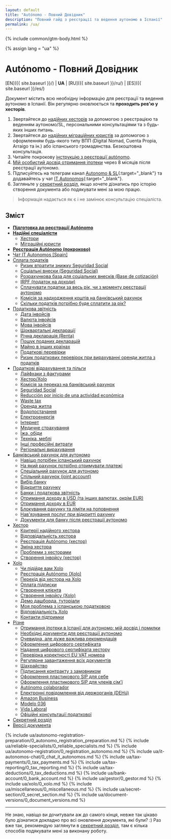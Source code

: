 ```yaml
---
layout: default
title: "Autónomo - Повний Довідник"
description: "Повний гайд з реєстрації та ведення аутономо в Іспанії"
permalink: /ua/
---
```


{% include common/gtm-body.html %}

<style>
{% include common/common.css %}

.container-lg.px-3.my-5.markdown-body h1:first-of-type {
    display: none;
}
</style>

{% assign lang = "ua" %}

# Autónomo - Повний Довідник

[EN]({{ site.baseurl }}/) | **UA** | [RU]({{ site.baseurl }}/ru/) | [ES]({{ site.baseurl }}/es/)

Документ містить всю необхідну інформацію для реєстрації та ведення аутономо в Іспанії. Він регулярно оновлюється та
**проходить рев'ю у хесторів**.

1. Звертайтеся до [надійних хесторів](#надійні-хестори) за допомогою з реєстрацією та веденням аутономо/SL, персональними
   консультаціями та з будь-яких інших питань.
2. Звертайтеся до [надійних міграційних юристів](#надійні-міграційні-юристи) за допомогою з оформленням будь-якого
   типу ВПП (Digital Nomad, Cuenta Propia, Arraigo та ін.) або іспанського громадянства. Безкоштовна консультація.
3. Читайте покрокову [інструкцію з реєстрації autónomo](#реєстрація-autónomo-покроково).
4. [Мій особистий досвід отримання іпотеки](#отримання-іпотеки-в-іспанії-для-аутономо-мій-досвід-і-помилки) через 8 місяців
   після реєстрації аутономо.
5. Підписуйтесь на телеграм канал [Autonomo & SL](https://bit.ly/autonomo-and-sl-channel){:target="_blank"} та
   додавайтесь у чат [IT Autonomos](https://bit.ly/it-autonomos-es){:target="_blank"}.
6. Загляньте у [секретний розділ](#секретний-розділ), якщо хочете дізнатись про історію створення документа або
   подякувати мені за мою працю.

> Інформація надається як є і не замінює консультацію спеціаліста.

## Зміст

- **[Підготовка до реєстрації Autónomo](#підготовка-до-реєстрації-autónomo)**
- **[Надійні спеціалісти](#надійні-спеціалісти)**
    - [Хестори](#надійні-хестори)
    - [Міграційні юристи](#надійні-міграційні-юристи)
- **[Реєстрація Autónomo (покроково)](#реєстрація-autónomo-покроково)**
- [Чат IT Autonomos [Spain]](#чат-it-autonomos-spain)
- [Сплата податків](#сплата-податків)
    - [Ризик втратити знижку Seguridad Social](#ризик-втратити-знижку-seguridad-social)
    - [Соціальні внески (Seguridad Social)](#соціальні-внески-seguridad-social)
    - [Розрахункова база для соціальних внесків (Base de cotización)](#розрахункова-база-для-соціальних-внесків-base-de-cotización)
    - [IRPF (податок на доходи)](#irpf-податок-на-доходи)
    - [Сплачувати податки за весь рік, чи з моменту реєстрації аутономо](#сплачувати-податки-за-весь-рік-чи-з-моменту-реєстрації-аутономо)
    - [Комісія за надходження коштів на банківський рахунок](#комісія-за-надходження-коштів-на-банківський-рахунок)
    - [Скільки податків потрібно буде сплатити за рік?](#скільки-податків-потрібно-буде-сплатити-за-рік)
- [Податкова звітність](#податкова-звітність)
    - [Дата інвойсів](#дата-інвойсів)
    - [Валюта інвойсів](#валюта-інвойсів)
    - [Мова інвойсів](#мова-інвойсів)
    - [Щоквартальні декларації](#щоквартальні-декларації)
    - [Річна декларація (Renta)](#річна-декларація-renta)
    - [Пошук поданих декларацій](#пошук-поданих-декларацій)
    - [Майно в інших країнах](#майно-в-інших-країнах)
    - [Податкові перевірки](#податкові-перевірки)
    - [Ризик податкових перевірок при вирахуванні оренди житла з податків](#ризик-податкових-перевірок-при-вирахуванні-оренди-житла-з-податків)
- [Податкові відрахування та пільги](#податкові-відрахування-та-пільги)
    - [Лайфхаки з фактурами](#лайфхаки-з-фактурами)
    - [Хестор/Xolo](#хесторxolo)
    - [Комісія за переказ на банківський рахунок](#комісія-за-переказ-на-банківський-рахунок)
    - [Seguridad Social](#seguridad-social)
    - [Reducción por inicio de una actividad económica](#reducción-por-inicio-de-una-actividad-económica)
    - [Waste tax](#waste-tax)
    - [Оренда житла](#оренда-житла)
    - [Водопостачання](#водопостачання)
    - [Електроенергія](#електроенергія)
    - [Інтернет](#інтернет)
    - [Медичне страхування](#медичне-страхування)
    - [Їжа, обіди](#їжа-обіди)
    - [Техніка, меблі](#техніка-меблі)
    - [Інші професійні витрати](#інші-професійні-витрати)
    - [Регіональні вирахування](#регіональні-вирахування)
- [Банківський рахунок для аутономо](#банківський-рахунок-для-аутономо)
    - [Навіщо потрібен іспанський рахунок](#навіщо-потрібен-іспанський-рахунок)
    - [На який рахунок потрібно отримувати платежі](#на-який-рахунок-потрібно-отримувати-платежі)
    - [Спеціальний рахунок для аутономо](#спеціальний-рахунок-для-аутономо)
    - [Спільний рахунок (joint account)](#спільний-рахунок-joint-account)
    - [Вибір банку](#вибір-банку)
    - [Відкриття рахунку](#відкриття-рахунку)
    - [Банки і податкова звітність](#банки-і-податкова-звітність)
    - [Отримання доходу в USD (та інших валютах, окрім EUR)](#отримання-доходу-в-usd-та-інших-валютах-окрім-eur)
    - [Отримання доходу в EUR](#отримання-доходу-в-eur)
    - [Блокування рахунку та ліміти на поповнення](#блокування-рахунку-та-ліміти-на-поповнення)
    - [Нав'язування послуг при відкритті рахунку](#навязування-послуг-при-відкритті-рахунку)
    - [Документи для банку після реєстрації аутономо](#документи-для-банку-після-реєстрації-аутономо)
- [Хестор](#хестор-1)
    - [Критерії надійного хестора](#критерії-надійного-хестора)
    - [Відповідальність хестора](#відповідальність-хестора)
    - [Реєстрація Autónomo (хестор)](#реєстрація-autónomo-хестор)
    - [Зміна хестора](#зміна-хестора)
    - [Проблеми з хесторами](#проблеми-з-хесторами)
    - [Створення інвойсу (хестор)](#створення-інвойсу-хестор)
- [Xolo](#xolo-1)
    - [Чи підійде вам Xolo](#чи-підійде-вам-xolo)
    - [Реєстрація Autónomo (Xolo)](#реєстрація-autónomo-xolo)
    - [Перехід від хестора на Xolo](#перехід-від-хестора-на-xolo)
    - [Оплата підписки](#оплата-підписки)
    - [Створення клієнта](#створення-клієнта)
    - [Створення інвойсу (Xolo)](#створення-інвойсу-xolo)
    - [Демо дашборда, туторіали](#демо-дашборда-туторіали)
    - [Моя проблема з іспанською податковою](#моя-проблема-з-іспанською-податковою)
    - [Відповідальність Xolo](#відповідальність-xolo)
    - [Контакти підтримки](#контакти-підтримки)
- [Різне](#різне)
    - [Отримання іпотеки в Іспанії для аутономо: мій досвід і помилки](#отримання-іпотеки-в-іспанії-для-аутономо-мій-досвід-і-помилки)
    - [Необхідні документи для реєстрації аутономо](#необхідні-документи-для-реєстрації-аутономо)
    - [Очевидна, але дуже важлива рекомендація](#очевидна-але-дуже-важлива-рекомендація)
    - [Оформлення цифрового сертифіката](#оформлення-цифрового-сертифіката)
    - [Надання цифрового сертифіката хестору](#надання-цифрового-сертифіката-хестору)
    - [Перевірка коректності EU VAT номера](#перевірка-коректності-eu-vat-номера)
    - [Регулярне завантаження всіх документів](#регулярне-завантаження-всіх-документів)
    - [Шахрайство](#шахрайство)
    - [Підписання контракту з замовником](#підписання-контракту-з-замовником)
    - [Оформлення пластикового SIP для себе](#оформлення-пластикового-sip-для-себе)
    - [Оформлення пластикового SIP для членів сім'ї](#оформлення-пластикового-sip-для-членів-сімї)
    - [Autónomo colaborador](#autónomo-colaborador)
    - [Електронні повідомлення від держорганів (DEHú)](#електронні-повідомлення-від-держорганів-dehú)
    - [Amazon Business](#amazon-business)
    - [Modelo 036](#modelo-036)
    - [Vida Laboral](#vida-laboral)
    - [Офіційні консультації податкової](#офіційні-консультації-податкової)
- [Секретний розділ](#секретний-розділ)
- [Версії документа](#версії-документа)

{% include ua/autonomo-registration-preparation/0_autonomo_registration_preparation.md %}
{% include ua/reliable-specialists/0_reliable_specialists.md %}
{% include ua/autonomo-registration/0_registration_autonomo.md %}
{% include ua/it-autonomos-chat/0_chat_it_autonomos.md %}
{% include ua/tax-payments/0_tax_payments.md %}
{% include ua/tax-reporting/0_tax_reporting.md %}
{% include ua/tax-deductions/0_tax_deductions.md %}
{% include ua/bank-account/0_bank_account.md %}
{% include ua/gestor/0_gestor.md %}
{% include ua/xolo/0_xolo.md %}
{% include ua/miscellaneous/0_miscellaneous.md %}
{% include ua/secret-section/0_secret_section.md %}
{% include ua/document-versions/0_document_versions.md %}

---

Не знаю, навіщо ви дочитували аж до самого кінця, невже так цікаво було дізнатися докладно про всі оновлення документа,
які були? :)
Раз вже так, рекомендую заглянути в [секретний розділ](#секретний-розділ), там є кілька способів подякувати мені за
виконану роботу.
